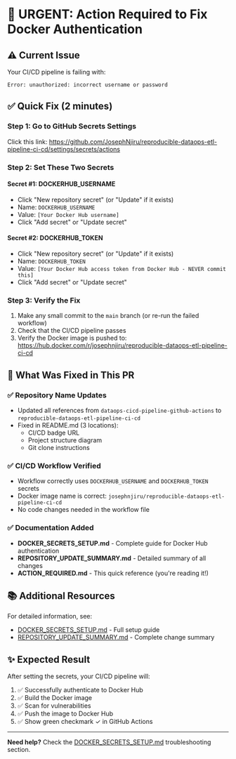 # 🚨 URGENT: Action Required to Fix Docker Authentication

## ⚠️ Current Issue
Your CI/CD pipeline is failing with:
```
Error: unauthorized: incorrect username or password
```

## ✅ Quick Fix (2 minutes)

### Step 1: Go to GitHub Secrets Settings
Click this link: https://github.com/JosephNjiru/reproducible-dataops-etl-pipeline-ci-cd/settings/secrets/actions

### Step 2: Set These Two Secrets

#### Secret #1: DOCKERHUB_USERNAME
- Click "New repository secret" (or "Update" if it exists)
- Name: `DOCKERHUB_USERNAME`
- Value: `[Your Docker Hub username]`
- Click "Add secret" or "Update secret"

#### Secret #2: DOCKERHUB_TOKEN
- Click "New repository secret" (or "Update" if it exists)  
- Name: `DOCKERHUB_TOKEN`
- Value: `[Your Docker Hub access token from Docker Hub - NEVER commit this]`
- Click "Add secret" or "Update secret"

### Step 3: Verify the Fix
1. Make any small commit to the `main` branch (or re-run the failed workflow)
2. Check that the CI/CD pipeline passes
3. Verify the Docker image is pushed to: https://hub.docker.com/r/josephnjiru/reproducible-dataops-etl-pipeline-ci-cd

## 🎯 What Was Fixed in This PR

### ✅ Repository Name Updates
- Updated all references from `dataops-cicd-pipeline-github-actions` to `reproducible-dataops-etl-pipeline-ci-cd`
- Fixed in README.md (3 locations):
  - CI/CD badge URL
  - Project structure diagram
  - Git clone instructions

### ✅ CI/CD Workflow Verified
- Workflow correctly uses `DOCKERHUB_USERNAME` and `DOCKERHUB_TOKEN` secrets
- Docker image name is correct: `josephnjiru/reproducible-dataops-etl-pipeline-ci-cd`
- No code changes needed in the workflow file

### ✅ Documentation Added
- **DOCKER_SECRETS_SETUP.md** - Complete guide for Docker Hub authentication
- **REPOSITORY_UPDATE_SUMMARY.md** - Detailed summary of all changes
- **ACTION_REQUIRED.md** - This quick reference (you're reading it!)

## 📚 Additional Resources

For detailed information, see:
- [DOCKER_SECRETS_SETUP.md](DOCKER_SECRETS_SETUP.md) - Full setup guide
- [REPOSITORY_UPDATE_SUMMARY.md](REPOSITORY_UPDATE_SUMMARY.md) - Complete change summary

## ✨ Expected Result

After setting the secrets, your CI/CD pipeline will:
1. ✅ Successfully authenticate to Docker Hub
2. ✅ Build the Docker image
3. ✅ Scan for vulnerabilities  
4. ✅ Push the image to Docker Hub
5. ✅ Show green checkmark ✓ in GitHub Actions

---

**Need help?** Check the [DOCKER_SECRETS_SETUP.md](DOCKER_SECRETS_SETUP.md) troubleshooting section.
